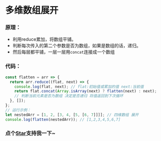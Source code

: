 # 多维数组展开

### 原理：

* 利用reduce累加，将数组平铺。
* 判断每次传入的第二个参数是否为数组，如果是数组的话，递归。
* 然后每层都平铺，一层一层用`concat`连接成一个数组

### 代码：

```js
const flatten = arr => {
  return arr.reduce((flat, next) => {
    console.log(flat, next); // flat:初始值或累加的值 next:当前值
    return flat.concat(Array.isArray(next) ? flatten(next) : next);
    // 判断当前元素是否为数组 决定是否递归 将值返回到下次循环
  }, []);
};
// 运行示例：
let nestedArr = [1, 2, [3, 4, [5, [6, 7]]]]; // 四维数组 展开
console.log(flatten(nestedArr)); // [1,2,3,4,5,6,7]
```
<!-- 特殊字符串：用于修改/删除markdown的结尾提示语-OBKoro1 -->
### 点个[Star](https://github.com/OBKoro1/codeBlack)支持我一下~

<!-- '特殊字符串：用于删除编译后的issue组件-OBKoro1 -->
<!-- more -->
<comment-comment/>
